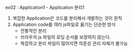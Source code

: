 ex02 : Application1 - Application 분리1

1. 복잡한 Application은 코드를 분리해서 개발하는 것이 원칙
2. Application code를 여러 js파일로 옮기는 단순한 방식
    - 전통적인 분리
    - 브라우저 js 파일의 로딩 순서를 보장하지 않는다.
    - 복잡하고 분리 파일이 많아지면 의존성 관리 자체가 불가능